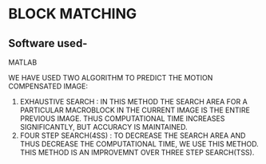 # BLOCK MATCHING

## Software used-
MATLAB

WE HAVE USED TWO ALGORITHM TO PREDICT THE MOTION COMPENSATED IMAGE:
1) EXHAUSTIVE SEARCH : IN THIS METHOD THE SEARCH AREA FOR A PARTICULAR MACROBLOCK IN THE CURRENT IMAGE IS THE ENTIRE PREVIOUS IMAGE. THUS COMPUTATIONAL TIME INCREASES SIGNIFICANTLY, BUT ACCURACY IS MAINTAINED.
2) FOUR STEP SEARCH(4SS) : TO DECREASE THE SEARCH AREA AND THUS DECREASE THE COMPUTATIONAL TIME, WE USE THIS METHOD. THIS METHOD IS AN IMPROVEMNT OVER THREE STEP SEARCH(TSS).
